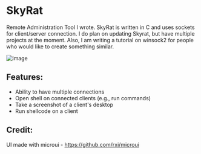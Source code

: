 # SkyRat
Remote Administration Tool I wrote.
SkyRat is written in C and uses sockets for client/server connection. 
I do plan on updating Skyrat, but have multiple projects at the moment.
Also, I am writing a tutorial on winsock2 for people who would like to create something similar.


![image](https://user-images.githubusercontent.com/99378532/180157840-8cdbe2cc-b28a-445d-a6c5-823af899484e.png)


## Features:
- Ability to have multiple connections
- Open shell on connected clients (e.g., run commands)
- Take a screenshot of a client's desktop
- Run shellcode on a client

## Credit:
UI made with microui - https://github.com/rxi/microui

